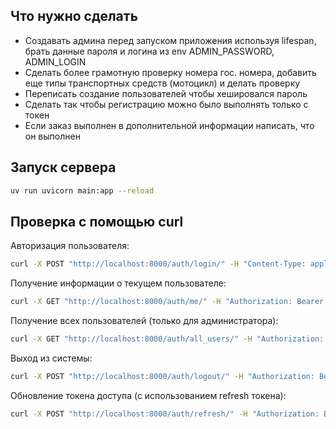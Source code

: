 ## Что нужно сделать

- Создавать админа перед запуском приложения используя lifespan, брать данные пароля и логина из env ADMIN_PASSWORD, ADMIN_LOGIN
- Сделать более грамотную проверку номера гос. номера, добавить еще типы транспортных средств (мотоцикл) и делать проверку
- Переписать создание пользователей чтобы хешировался пароль
- Сделать так чтобы регистрацию можно было выполнять только с токен
- Если заказ выполнен в дополнительной информации написать, что он выполнен

## Запуск сервера

```bash
uv run uvicorn main:app --reload
```

## Проверка с помощью curl

Авторизация пользователя:

```bash
curl -X POST "http://localhost:8000/auth/login/" -H "Content-Type: application/json" -d '{"username": "admin", "password": "admin"}'
```

Получение информации о текущем пользователе:

```bash
curl -X GET "http://localhost:8000/auth/me/" -H "Authorization: Bearer $ACCESS_TOKEN"
```

Получение всех пользователей (только для администратора):

```bash
curl -X GET "http://localhost:8000/auth/all_users/" -H "Authorization: Bearer $ACCESS_TOKEN"
```

Выход из системы:

```bash
curl -X POST "http://localhost:8000/auth/logout/" -H "Authorization: Bearer $ACCESS_TOKEN"
```

Обновление токена доступа (с использованием refresh токена):

```bash
curl -X POST "http://localhost:8000/auth/refresh/" -H "Authorization: Bearer $REFRESH_TOKEN"
```
